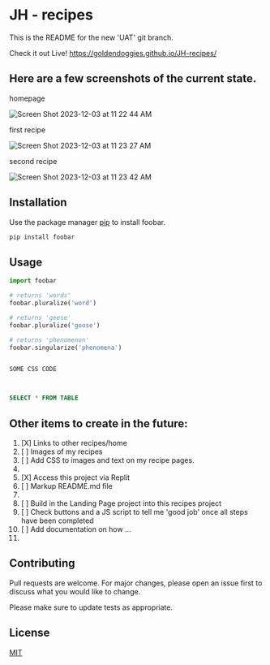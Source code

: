 
# JH - recipes

This is the README for the new 'UAT' git branch.

Check it out Live!
https://goldendoggies.github.io/JH-recipes/


## Here are a few screenshots of the current state.

homepage

![Screen Shot 2023-12-03 at 11 22 44 AM](https://github.com/goldendoggies/JH-recipes/assets/95260164/bcd3b31e-307f-431d-b5fc-fe160e07be7d)

first recipe

![Screen Shot 2023-12-03 at 11 23 27 AM](https://github.com/goldendoggies/JH-recipes/assets/95260164/557dcab6-c8c3-4dd5-9278-4cf6969f94b2)

second recipe

![Screen Shot 2023-12-03 at 11 23 42 AM](https://github.com/goldendoggies/JH-recipes/assets/95260164/76eb5320-3a41-4496-ae09-c322cb919e88)


## Installation

Use the package manager [pip](https://pip.pypa.io/en/stable/) to install foobar.

```bash
pip install foobar
```

## Usage

```python
import foobar

# returns 'words'
foobar.pluralize('word')

# returns 'geese'
foobar.pluralize('goose')

# returns 'phenomenon'
foobar.singularize('phenomena')
```

```CSS

SOME CSS CODE 



```

```SQL

SELECT * FROM TABLE

```


##  Other items to create in the future:

1. [X] Links to other recipes/home
2. [ ] Images of my recipes
3. [ ] Add CSS to images and text on my recipe pages.
3. 
4. [X] Access this project via Replit
5. [ ] Markup README.md file
6. 
7. [ ] Build in the Landing Page project into this recipes project
8. [ ] Check buttons and a JS script to tell me 'good job' once all steps have been  completed
9. [ ] Add documentation on how ... 
10. 


## Contributing

Pull requests are welcome. For major changes, please open an issue first
to discuss what you would like to change.

Please make sure to update tests as appropriate.

## License

[MIT](https://choosealicense.com/licenses/mit/)
